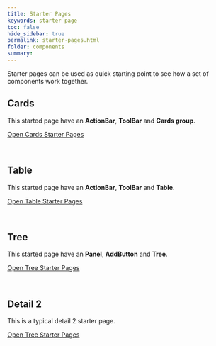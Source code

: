 ```yaml
---
title: Starter Pages
keywords: starter page
toc: false
hide_sidebar: true
permalink: starter-pages.html
folder: components
summary:
---
```


Starter pages can be used as quick starting point to see how a set of components work together.

## Cards

This started page have an **ActionBar**, **ToolBar** and **Cards group**.

<a href="cards-starter-page.html" target="_blank">Open Cards Starter Pages</a>

<br/>

## Table

This started page have an **ActionBar**, **ToolBar** and **Table**.

<a href="table-starter-page.html" target="_blank">Open Table Starter Pages</a>

<br/>

## Tree

This started page have an **Panel**, **AddButton** and **Tree**.

<a href="tree-starter-page.html" target="_blank">Open Tree Starter Pages</a>

<br/>

## Detail 2

This is a typical detail 2 starter page.

<a href="detail-2-starter-page.html" target="_blank">Open Tree Starter Pages</a>

<br/>
